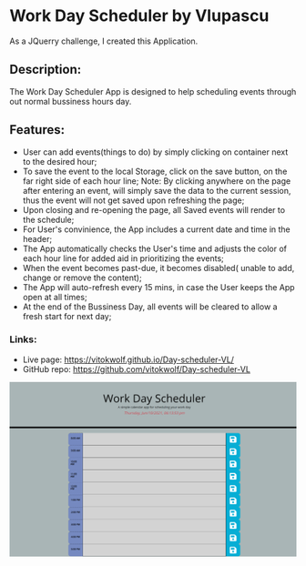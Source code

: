 # Work Day Scheduler by Vlupascu

As a JQuerry challenge, I created this Application.

## Description:
The Work Day Scheduler App is designed to help scheduling events through out normal bussiness hours day.

## Features:
* User can add events(things to do) by simply clicking on container next to the desired hour;
* To save the event to the local Storage, click on the save button, on the far right side of each hour line;
    Note: By clicking anywhere on the page after entering an event, will simply save the data to the current session, thus the event will not get saved upon refreshing the page;
* Upon closing and re-opening the page, all Saved events will render to the schedule;
* For User's convinience, the App includes a current date and time in the header;
* The App automatically checks the User's time and adjusts the color of each hour line for added aid in prioritizing the events;
* When the event becomes past-due, it becomes disabled( unable to add, change or remove the content);
* The App will auto-refresh every 15 mins, in case the User keeps the App open at all times;
* At the end of the Bussiness Day, all events will be cleared to allow a fresh start for next day;
 
 ### Links:
* Live page: https://vitokwolf.github.io/Day-scheduler-VL/
* GitHub repo: https://github.com/vitokwolf/Day-scheduler-VL

![GitHub Logo](./assets/images/Day-scheduler-VL.png)